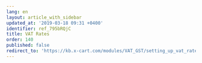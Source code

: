 ```yaml
---
lang: en
layout: article_with_sidebar
updated_at: '2019-03-18 09:31 +0400'
identifier: ref_795bRQjC
title: VAT Rates
order: 140
published: false
redirect_to: 'https://kb.x-cart.com/modules/VAT_GST/setting_up_vat_rates.html'
---
```


